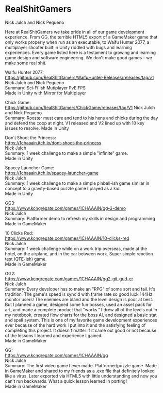 # RealShitGamers
Nick Julch and Nick Pequeno  

Here at RealShitGamers we take pride in all of our game development experience. From GG, the terrible HTML5 export of a GameMaker game that only works properly when run as an executable, to Waifu Hunter 2077, a multiplayer shooter built in Unity riddled with bugs and learning experiences. Every game listed here is a testament to growing and learning game design and software engineering. We don't make good games - we make some real shit.  

Waifu Hunter 2077:  
https://github.com/RealShitGamers/WaifuHunter-Releases/releases/tag/v1  
Nick Julch and Nick Pequeno  
Summary: Sci-Fi'ish Mutiplayer PvE FPS  
Made in Unity with Mirror for Multiplayer  
  
    
Chick Game:  
https://github.com/RealShitGamers/ChickGame/releases/tag/V1
Nick Julch and Nick Pequeno  
Summary: Rooster must care and tend to his hens and chicks during the day and defend the coop at night. V1 released and V2 lined up with 10 key issues to resolve.
Made in Unity  
  
  
Don't Shoot the Princess:  
https://1chaaain.itch.io/dont-shoot-the-princess  
Nick Julch  
Summary: 1 week challenge to make a simple "infinite" game.  
Made in Unity  
  
  
Spacey Launcher Game:  
https://1chaaain.itch.io/spacey-launcher-game  
Nick Julch  
Summary: 1 week challenge to make a simple pinball-ish game similar in concept to a gravity-based puzzle game I played as a kid.  
Made in Unity  

GG3:  
https://www.kongregate.com/games/1CHAAAIN/gg-3-demo  
Nick Julch  
Summary: Platformer demo to refresh my skills in design and programming  
Made in GameMaker  
  
  
10 Clicks Red:  
https://www.kongregate.com/games/1CHAAAIN/10-clicks-red  
Nick Julch  
Summary: 1 week challenge while on a work trip overseas, made at the hotel, on the airplane, and in the car between work. Super simple reaction test (QTE-ish) game.  
Made in GameMaker  
  
  
GG2:  
https://www.kongregate.com/games/1CHAAAIN/gg2-git-gud-er  
Nick Julch  
Summary: Every developer has to make an "RPG" of some sort and fail. It's tradition. The game's speed is sync'd with frame rate so good luck 144Hz monitor users! The enemies are bland and the level design is poor at best. But I planned a game, designed some fun bosses, used an asset pack for art, and made a complete product that "works." I drew all of the levels out in my notebook, created flow charts for the boss AI, and designed a basic stat and spell system. This is one of my favorite game development experiences ever because of the hard work I put into it and the satisfying feeling of completing this project. It doesn't matter if it came out good or not because of the lessons I learned and experience I gained.  
Made in GameMaker  
  
  
GG:  
https://www.kongregate.com/games/1CHAAAIN/gg  
Nick Julch  
Summary: The first video game I ever made. Platformer/puzzle game. Made in GameMaker and shared to my friends as a .exe file that definitely looked like a virus. Later exported via HTML5 with little understanding and now you can't run backwards. What a quick lesson learned in porting!  
Made in GameMaker  
